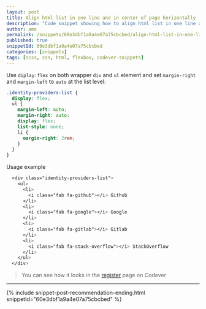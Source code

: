 ```yaml
---
layout: post
title: Align html list in one line and in center of page horizontally
description: "Code snippet showing how to align html list in one line and in center of page horizontally with css and flexbox."
author: ama
permalink: /snippets/60e3dbf1a9a4e07a75cbcbed/align-html-list-in-one-line-and-in-center-of-page-horizontally
published: true
snippetId: 60e3dbf1a9a4e07a75cbcbed
categories: [snippets]
tags: [scss, css, html, flexbox, codever-snippets]
---
```


Use `diplay:flex` on both wrapper `div` and `ul` element and set `margin-right` and `margin-left` to `auto` at the list level:

```scss
.identity-providers-list {
  display: flex;
  ul {
    margin-left: auto;
    margin-right: auto;
    display: flex;
    list-style: none;
    li {
      margin-right: 2rem;
    }
  }
}
```

Usage example

```scss
  <div class="identity-providers-list">
    <ul>
      <li>
        <i class="fab fa-github"></i> Github
      </li>
      <li>
        <i class="fab fa-google"></i> Google
      </li>
      <li>
        <i class="fab fa-gitlab"></i> Gitlab
      </li>
      <li>
        <i class="fab fa-stack-overflow"></i> StackOverflow
      </li>
    </ul>
  </div>
```

> You can see how it looks in the [register](https://www.codever.dev/register) page on Codever

<hr/>

 {% include snippet-post-recommendation-ending.html snippetId="60e3dbf1a9a4e07a75cbcbed" %}
